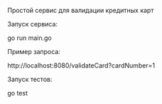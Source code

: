 Простой сервис для валидации кредитных карт

Запуск сервиса:

go run main.go

Пример запроса:

http://localhost:8080/validateCard?cardNumber=1


Запуск тестов:

go test
